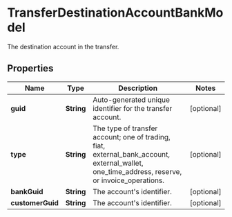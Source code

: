 

# TransferDestinationAccountBankModel

The destination account in the transfer.

## Properties

| Name | Type | Description | Notes |
|------------ | ------------- | ------------- | -------------|
|**guid** | **String** | Auto-generated unique identifier for the transfer account. |  [optional] |
|**type** | **String** | The type of transfer account; one of trading, fiat, external_bank_account, external_wallet, one_time_address, reserve, or invoice_operations. |  [optional] |
|**bankGuid** | **String** | The account&#39;s identifier. |  [optional] |
|**customerGuid** | **String** | The account&#39;s identifier. |  [optional] |



